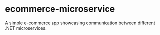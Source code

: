 # ecommerce-microservice
A simple e-commerce app showcasing communication between different .NET microservices.
